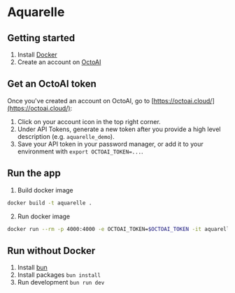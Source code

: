 # Aquarelle

## Getting started

1. Install [Docker](https://docs.docker.com/engine/install/)
2. Create an account on [OctoAI](https://octoai.cloud/)

## Get an OctoAI token

Once you've created an account on OctoAI, go to [https://octoai.cloud/](https://octoai.cloud/):
1. Click on your account icon in the top right corner.
2. Under API Tokens, generate a new token after you provide a high level description (e.g. `aquarelle_demo`).
3. Save your API token in your password manager, or add it to your environment with `export OCTOAI_TOKEN=...`.

## Run the app

1. Build docker image
```bash
docker build -t aquarelle .
```

2. Run docker image
```bash
docker run --rm -p 4000:4000 -e OCTOAI_TOKEN=$OCTOAI_TOKEN -it aquarelle
```

## Run without Docker

1. Install [bun](https://bun.sh/docs/installation)
2. Install packages `bun install`
3. Run development `bun run dev`
